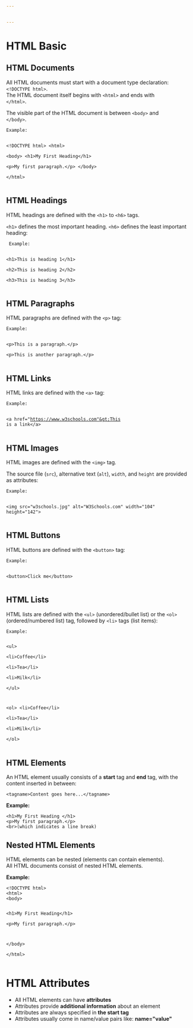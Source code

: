 ```yaml
---


---
```


<h1 id="html-basic">HTML Basic</h1>
<h2 id="html-documents">HTML Documents</h2>
<p>All HTML documents must start with a document type declaration:<br>
<code>&lt;!DOCTYPE html&gt;</code>.<br>
The HTML document itself begins with  <code>&lt;html&gt;</code>  and ends with<br>
<code>&lt;/html&gt;</code>.</p>
<p>The visible part of the HTML document is between  <code>&lt;body&gt;</code>  and<br>
<code>&lt;/body&gt;</code>.</p>
<pre><code>Example:
    
&lt;!DOCTYPE html&gt;
&lt;html&gt;  
&lt;body&gt;
 &lt;h1&gt;My First Heading&lt;/h1&gt;  
 &lt;p&gt;My first paragraph.&lt;/p&gt;
 &lt;/body&gt;  
  &lt;/html&gt;
</code></pre>
<h2 id="html-headings">HTML Headings</h2>
<p>HTML headings are defined with the  <code>&lt;h1&gt;</code>  to  <code>&lt;h6&gt;</code>  tags.</p>
<p><code>&lt;h1&gt;</code>  defines the most important heading.  <code>&lt;h6&gt;</code>  defines the least important heading:</p>
<pre><code> Example:
 
 &lt;h1&gt;This is heading 1&lt;/h1&gt;  
 &lt;h2&gt;This is heading 2&lt;/h2&gt;  
 &lt;h3&gt;This is heading 3&lt;/h3&gt;
</code></pre>
<h2 id="html-paragraphs">HTML Paragraphs</h2>
<p>HTML paragraphs are defined with the <code>&lt;p&gt;</code> tag:</p>
<pre><code>Example:

&lt;p&gt;This is a paragraph.&lt;/p&gt;  
&lt;p&gt;This is another paragraph.&lt;/p&gt;
</code></pre>
<h2 id="html-links">HTML Links</h2>
<p>HTML links are defined with the <code>&lt;a&gt;</code> tag:</p>
<pre><code>Example:

&lt;a href="https://www.w3schools.com"&gt;This is a link&lt;/a&gt;
</code></pre>
<h2 id="html-images">HTML Images</h2>
<p>HTML images are defined with the  <code>&lt;img&gt;</code>  tag.</p>
<p>The source file (<code>src</code>), alternative text (<code>alt</code>),  <code>width</code>, and  <code>height</code>  are provided as attributes:</p>
<pre><code>Example:

&lt;img src="w3schools.jpg"  alt="W3Schools.com" 
width="104" height="142"&gt;
</code></pre>
<h2 id="html-buttons">HTML Buttons</h2>
<p>HTML buttons are defined with the <code>&lt;button&gt;</code> tag:</p>
<pre><code>Example:

&lt;button&gt;Click me&lt;/button&gt;
</code></pre>
<h2 id="html-lists">HTML Lists</h2>
<p>HTML lists are defined with the <code>&lt;ul&gt;</code> (unordered/bullet list) or the <code>&lt;ol&gt;</code> (ordered/numbered list) tag, followed by <code>&lt;li&gt;</code> tags (list items):</p>
<pre><code>Example:

&lt;ul&gt;  
&lt;li&gt;Coffee&lt;/li&gt;  
&lt;li&gt;Tea&lt;/li&gt;  
&lt;li&gt;Milk&lt;/li&gt;  
&lt;/ul&gt;

&lt;ol&gt;
&lt;li&gt;Coffee&lt;/li&gt;  
&lt;li&gt;Tea&lt;/li&gt;  
&lt;li&gt;Milk&lt;/li&gt;  
&lt;/ol&gt;
</code></pre>
<h2 id="html-elements">HTML Elements</h2>
<p>An HTML element usually consists of a <strong>start</strong> tag and <strong>end</strong> tag, with the content inserted in between:</p>
<pre><code>&lt;tagname&gt;Content goes here...&lt;/tagname&gt;
</code></pre>
<p><strong>Example:</strong></p>
<pre><code>&lt;h1&gt;My First Heading &lt;/h1&gt;
&lt;p&gt;My first paragraph.&lt;/p&gt;
&lt;br&gt;(which indicates a line break)
</code></pre>
<h2 id="nested-html-elements">Nested HTML Elements</h2>
<p>HTML elements can be nested (elements can contain elements).<br>
All HTML documents consist of nested HTML elements.</p>
<p><strong>Example:</strong></p>
<pre><code>&lt;!DOCTYPE html&gt;  
&lt;html&gt;  
&lt;body&gt;  

&lt;h1&gt;My First Heading&lt;/h1&gt;  
&lt;p&gt;My first paragraph.&lt;/p&gt;  

&lt;/body&gt;  
&lt;/html&gt;
</code></pre>
<h1 id="html--attributes">HTML  Attributes</h1>
<ul>
<li>All HTML elements can have  <strong>attributes</strong></li>
<li>Attributes provide  <strong>additional   information</strong>  about an element</li>
<li>Attributes are always specified in  <strong>the start tag</strong></li>
<li>Attributes usually come in name/value pairs like:  <strong>name="value"</strong></li>
</ul>

